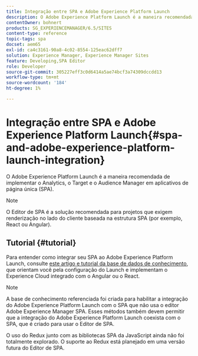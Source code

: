```yaml
---
title: Integração entre SPA e Adobe Experience Platform Launch
description: O Adobe Experience Platform Launch é a maneira recomendada de implementar o Analytics, o Target e o Audience Manager no SPA.
contentOwner: bohnert
products: SG_EXPERIENCEMANAGER/6.5/SITES
content-type: reference
topic-tags: spa
docset: aem65
exl-id: ca4c3161-90a8-4c02-8554-125eac62dff7
solution: Experience Manager, Experience Manager Sites
feature: Developing,SPA Editor
role: Developer
source-git-commit: 305227eff3c0d6414a5ae74bcf3a74309dccdd13
workflow-type: tm+mt
source-wordcount: '184'
ht-degree: 1%

---
```


# Integração entre SPA e Adobe Experience Platform Launch{#spa-and-adobe-experience-platform-launch-integration}

O Adobe Experience Platform Launch é a maneira recomendada de implementar o Analytics, o Target e o Audience Manager em aplicativos de página única (SPA).

>[!NOTE]
>
>O Editor de SPA é a solução recomendada para projetos que exigem renderização no lado do cliente baseada na estrutura SPA (por exemplo, React ou Angular).

## Tutorial {#tutorial}

Para entender como integrar seu SPA ao Adobe Experience Platform Launch, consulte [este artigo e tutorial da base de dados de conhecimento](https://experienceleague.adobe.com/docs/experience-manager-learn/sites/spa-editor/spa-editor-framework-feature-video-use.html?lang=pt-BR), que orientam você pela configuração do Launch e implementam o Experience Cloud integrado com o Angular ou o React.

>[!NOTE]
>
>A base de conhecimento referenciada foi criada para habilitar a integração do Adobe Experience Platform Launch com o SPA que não usa o editor Adobe Experience Manager SPA. Esses métodos também devem permitir que a integração do Adobe Experience Platform Launch coexista com o SPA, que é criado para usar o Editor de SPA.
>
>O uso do Redux junto com as bibliotecas SPA da JavaScript ainda não foi totalmente explorado. O suporte ao Redux está planejado em uma versão futura do Editor de SPA.
